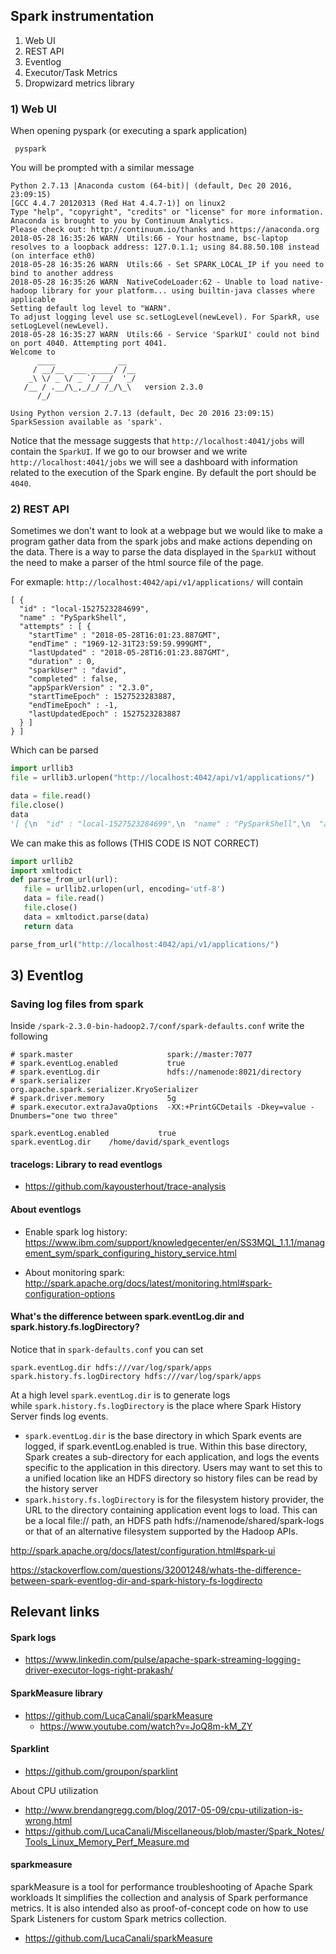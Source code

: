 

## Spark instrumentation

1) Web UI
2) REST API
3) Eventlog
4) Executor/Task Metrics
5) Dropwizard metrics library



### 1) Web UI

When opening pyspark (or executing a spark application)
```
 pyspark
```
You will be prompted with a similar message

```
Python 2.7.13 |Anaconda custom (64-bit)| (default, Dec 20 2016, 23:09:15) 
[GCC 4.4.7 20120313 (Red Hat 4.4.7-1)] on linux2
Type "help", "copyright", "credits" or "license" for more information.
Anaconda is brought to you by Continuum Analytics.
Please check out: http://continuum.io/thanks and https://anaconda.org
2018-05-28 16:35:26 WARN  Utils:66 - Your hostname, bsc-laptop resolves to a loopback address: 127.0.1.1; using 84.88.50.108 instead (on interface eth0)
2018-05-28 16:35:26 WARN  Utils:66 - Set SPARK_LOCAL_IP if you need to bind to another address
2018-05-28 16:35:26 WARN  NativeCodeLoader:62 - Unable to load native-hadoop library for your platform... using builtin-java classes where applicable
Setting default log level to "WARN".
To adjust logging level use sc.setLogLevel(newLevel). For SparkR, use setLogLevel(newLevel).
2018-05-28 16:35:27 WARN  Utils:66 - Service 'SparkUI' could not bind on port 4040. Attempting port 4041.
Welcome to
      ____              __
     / __/__  ___ _____/ /__
    _\ \/ _ \/ _ `/ __/  '_/
   /__ / .__/\_,_/_/ /_/\_\   version 2.3.0
      /_/

Using Python version 2.7.13 (default, Dec 20 2016 23:09:15)
SparkSession available as 'spark'.
```

Notice that the message suggests that `http://localhost:4041/jobs` will contain the `SparkUI`. If we go to our browser and we write `http://localhost:4041/jobs` we will see a dashboard with information related to the execution of the Spark engine. By default the port should be `4040`.

### 2) REST API

Sometimes we don't want to look at a webpage but we would like to make a program gather data from the spark jobs and make actions depending on the data. There is a way to parse the data displayed in the `SparkUI` without the need to make a parser of the html source file of the page.


For exmaple: `http://localhost:4042/api/v1/applications/` will contain
```
[ {
  "id" : "local-1527523284699",
  "name" : "PySparkShell",
  "attempts" : [ {
    "startTime" : "2018-05-28T16:01:23.887GMT",
    "endTime" : "1969-12-31T23:59:59.999GMT",
    "lastUpdated" : "2018-05-28T16:01:23.887GMT",
    "duration" : 0,
    "sparkUser" : "david",
    "completed" : false,
    "appSparkVersion" : "2.3.0",
    "startTimeEpoch" : 1527523283887,
    "endTimeEpoch" : -1,
    "lastUpdatedEpoch" : 1527523283887
  } ]
} ]
```
Which can be parsed
```python
import urllib3
file = urllib3.urlopen("http://localhost:4042/api/v1/applications/")

data = file.read()
file.close()
data
'[ {\n  "id" : "local-1527523284699",\n  "name" : "PySparkShell",\n  "attempts" : [ {\n    "startTime" : "2018-05-28T16:01:23.887GMT",\n    "endTime" : "1969-12-31T23:59:59.999GMT",\n    "lastUpdated" : "2018-05-28T16:01:23.887GMT",\n    "duration" : 0,\n    "sparkUser" : "david",\n    "completed" : false,\n    "appSparkVersion" : "2.3.0",\n    "startTimeEpoch" : 1527523283887,\n    "endTimeEpoch" : -1,\n    "lastUpdatedEpoch" : 1527523283887\n  } ]\n} ]'
```
We can make this as follows (THIS CODE IS NOT CORRECT)

```python
import urllib2
import xmltodict
def parse_from_url(url):
   file = urllib2.urlopen(url, encoding='utf-8')
   data = file.read()
   file.close()
   data = xmltodict.parse(data)
   return data

parse_from_url("http://localhost:4042/api/v1/applications/")
```

## 3) Eventlog


### Saving log files from spark


Inside `/spark-2.3.0-bin-hadoop2.7/conf/spark-defaults.conf`  write the following

```
# spark.master                     spark://master:7077
# spark.eventLog.enabled           true
# spark.eventLog.dir               hdfs://namenode:8021/directory
# spark.serializer                 org.apache.spark.serializer.KryoSerializer
# spark.driver.memory              5g
# spark.executor.extraJavaOptions  -XX:+PrintGCDetails -Dkey=value -Dnumbers="one two three"

spark.eventLog.enabled           true
spark.eventLog.dir    /home/david/spark_eventlogs
```

#### tracelogs: Library to read eventlogs

- https://github.com/kayousterhout/trace-analysis

#### About eventlogs

- Enable spark log history: https://www.ibm.com/support/knowledgecenter/en/SS3MQL_1.1.1/management_sym/spark_configuring_history_service.html

- About monitoring spark: http://spark.apache.org/docs/latest/monitoring.html#spark-configuration-options



#### What's the difference between spark.eventLog.dir and spark.history.fs.logDirectory?

Notice that in `spark-defaults.conf` you can set

```
spark.eventLog.dir hdfs:///var/log/spark/apps
spark.history.fs.logDirectory hdfs:///var/log/spark/apps
```

At a high level `spark.eventLog.dir` is to generate logs while `spark.history.fs.logDirectory` is the place where Spark History Server finds log events. 

- `spark.eventLog.dir` is the base directory in which Spark events are logged, if spark.eventLog.enabled is true. Within this base directory, Spark creates a sub-directory for each application, and logs the events specific to the application in this directory. Users may want to set this to a unified location like an HDFS directory so history files can be read by the history server
- `spark.history.fs.logDirectory` is for the filesystem history provider, the URL to the directory containing application event logs to load. This can be a local file:// path, an HDFS path hdfs://namenode/shared/spark-logs or that of an alternative filesystem supported by the Hadoop APIs.



http://spark.apache.org/docs/latest/configuration.html#spark-ui

https://stackoverflow.com/questions/32001248/whats-the-difference-between-spark-eventlog-dir-and-spark-history-fs-logdirecto



## Relevant links

#### Spark logs

- https://www.linkedin.com/pulse/apache-spark-streaming-logging-driver-executor-logs-right-prakash/


#### SparkMeasure library

- https://github.com/LucaCanali/sparkMeasure
    - https://www.youtube.com/watch?v=JoQ8m-kM_ZY

#### Sparklint

- https://github.com/groupon/sparklint

About CPU utilization
- http://www.brendangregg.com/blog/2017-05-09/cpu-utilization-is-wrong.html
- https://github.com/LucaCanali/Miscellaneous/blob/master/Spark_Notes/Tools_Linux_Memory_Perf_Measure.md

#### sparkmeasure

sparkMeasure is a tool for performance troubleshooting of Apache Spark workloads
It simplifies the collection and analysis of Spark performance metrics.
It is also intended also as proof-of-concept code on how to use Spark Listeners for custom Spark metrics collection.

- https://github.com/LucaCanali/sparkMeasure

